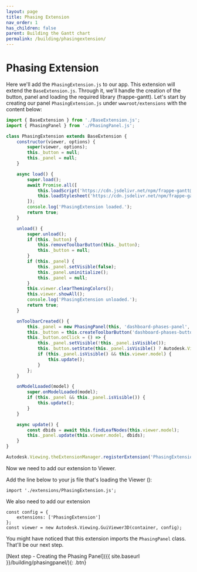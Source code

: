 ```yaml
---
layout: page
title: Phasing Extension
nav_order: 1
has_children: false
parent: Building the Gantt chart
permalink: /building/phasingextension/
---
```


# Phasing Extension

Here we'll add the `PhasingExtension.js` to our app. This extension will extend the `BaseExtension.js`.
Through it, we'll handle the creation of the button, panel and loading the required library (frappe-gantt).
Let's start by creating our panel `PhasingExtension.js` under `wwwroot/extensions` with the content below:

```js
import { BaseExtension } from './BaseExtension.js';
import { PhasingPanel } from './PhasingPanel.js';

class PhasingExtension extends BaseExtension {
    constructor(viewer, options) {
        super(viewer, options);
        this._button = null;
        this._panel = null;
    }

    async load() {
        super.load();
        await Promise.all([
            this.loadScript('https://cdn.jsdelivr.net/npm/frappe-gantt@0.6.1/dist/frappe-gantt.js', 'FrappeGantt'),
            this.loadStylesheet('https://cdn.jsdelivr.net/npm/frappe-gantt@0.6.1/dist/frappe-gantt.css')
        ]);
        console.log('PhasingExtension loaded.');
        return true;
    }

    unload() {
        super.unload();
        if (this._button) {
            this.removeToolbarButton(this._button);
            this._button = null;
        }
        if (this._panel) {
            this._panel.setVisible(false);
            this._panel.uninitialize();
            this._panel = null;
        }
        this.viewer.clearThemingColors();
        this.viewer.showAll();
        console.log('PhasingExtension unloaded.');
        return true;
    }

    onToolbarCreated() {
        this._panel = new PhasingPanel(this, 'dashboard-phases-panel', 'Schedule', { x: 10, y: 10 });//
        this._button = this.createToolbarButton('dashboard-phases-button', 'https://img.icons8.com/small/32/000000/gantt-chart.png', 'Show Gantt Chart');//
        this._button.onClick = () => {
            this._panel.setVisible(!this._panel.isVisible());
            this._button.setState(this._panel.isVisible() ? Autodesk.Viewing.UI.Button.State.ACTIVE : Autodesk.Viewing.UI.Button.State.INACTIVE);
            if (this._panel.isVisible() && this.viewer.model) {
                this.update();
            }
        };
    }

    onModelLoaded(model) {
        super.onModelLoaded(model);
        if (this._panel && this._panel.isVisible()) {
            this.update();
        }
    }

    async update() {
        const dbids = await this.findLeafNodes(this.viewer.model);
        this._panel.update(this.viewer.model, dbids);
    }
}

Autodesk.Viewing.theExtensionManager.registerExtension('PhasingExtension', PhasingExtension);
```

Now we need to add our extension to Viewer.

Add the line below to your js file that's loading the Viewer ():

```
import './extensions/PhasingExtension.js';
```

We also need to add our extension 

```
const config = {
    extensions: ['PhasingExtension']
};
const viewer = new Autodesk.Viewing.GuiViewer3D(container, config);
```

You might have noticed that this extension imports the `PhasingPanel` class. That'll be our next step.

[Next step - Creating the Phasing Panel]({{ site.baseurl }}/building/phasingpanel/){: .btn}
